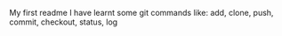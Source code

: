 My first readme
I have learnt some git commands like: add, clone, push, commit, checkout, status, log
